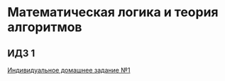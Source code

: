 # Математическая логика и теория алгоритмов

## ИДЗ 1
[Индивидуальное домашнее задание №1](idz1.pdf)

